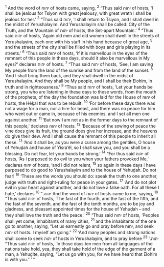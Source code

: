 <sup>1</sup> And the word of יהוה of hosts came, saying,
<sup>2</sup> “Thus said יהוה of hosts, ‘I shall be jealous for Tsiyon with great jealousy, with great wrath I shall be jealous for her.’
<sup>3</sup> “Thus said יהוה, ‘I shall return to Tsiyon, and I shall dwell in the midst of Yerushalayim. And Yerushalayim shall be called: City of the Truth, and the Mountain of יהוה of hosts, the Set-apart Mountain.’
<sup>4</sup> “Thus said יהוה of hosts, ‘Again old men and old women shall dwell in the streets of Yerushalayim, each one with his staff in his hand because of great age,
<sup>5</sup> and the streets of the city shall be filled with boys and girls playing in its streets.’
<sup>6</sup> “Thus said יהוה of hosts, ‘If it is marvellous in the eyes of the remnant of this people in these days, should it also be marvellous in My eyes?’ declares יהוה of hosts.
<sup>7</sup> “Thus said יהוה of hosts, ‘See, I am saving My people from the land of the sunrise and from the land of the sunset.
<sup>8</sup> ‘And I shall bring them back, and they shall dwell in the midst of Yerushalayim. And they shall be My people, and I shall be their Elohim, in truth and in righteousness.’
<sup>9</sup> “Thus said יהוה of hosts, ‘Let your hands be strong, you who are listening in these days to these words, from the mouth of the prophets, of the day the foundation was laid for the House of יהוה of hosts, the Hĕḵal that was to be rebuilt.
<sup>10</sup> ‘For before these days there was not a wage for a man, nor a hire for beast, and there was no peace for him who went out or came in, because of his enemies, and I set all men one against another.
<sup>11</sup> ‘But now I am not as in the former days to the remnant of this people,’ declares יהוה of hosts.
<sup>12</sup> ‘Because of the sowing of peace the vine does give its fruit, the ground does give her increase, and the heavens do give their dew. And I shall cause the remnant of this people to inherit all these.
<sup>13</sup> ‘And it shall be, as you were a curse among the gentiles, O house of Yehuḏah and house of Yisra’ĕl, so I shall save you, and you shall be a blessing. Do not fear, let your hands be strong.’
<sup>14</sup> “For thus said יהוה of hosts, ‘As I purposed to do evil to you when your fathers provoked Me,’ declares יהוה of hosts, ‘and I did not relent,
<sup>15</sup> so again in these days I have purposed to do good to Yerushalayim and to the house of Yehuḏah. Do not fear!
<sup>16</sup> ‘These are the words you should do: speak the truth to one another, judge with truth and right-ruling for peace in your gates.
<sup>17</sup> ‘And do not plot evil in your heart against another, and do not love a false oath. For all these I hate,’ declares יהוה.”
<sup>18</sup> And the word of יהוה of hosts came to me, saying,
<sup>19</sup> “Thus said יהוה of hosts, ‘The fast of the fourth, and the fast of the fifth, and the fast of the seventh, and the fast of the tenth months, are to be joy and gladness, and pleasant appointed times for the house of Yehuḏah – and they shall love the truth and the peace.’
<sup>20</sup> “Thus said יהוה of hosts, ‘Peoples shall yet come, inhabitants of many cities,
<sup>21</sup> and the inhabitants of the one go to another, saying, “Let us earnestly go and pray before יהוה, and seek יהוה of hosts. I myself am going.”
<sup>22</sup> ‘And many peoples and strong nations shall come to seek יהוה of hosts in Yerushalayim, and to pray before יהוה.’
<sup>23</sup> “Thus said יהוה of hosts, ‘In those days ten men from all languages of the nations take hold, yea, they shall take hold of the edge of the garment of a man, a Yehuḏite, saying, “Let us go with you, for we have heard that Elohim is with you.” ’ ”
